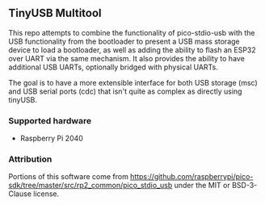 ## TinyUSB Multitool

This repo attempts to combine the functionality of pico-stdio-usb with the USB functionality from the bootloader to present a USB mass storage device to load a bootloader, as well as adding the ability to flash an ESP32 over UART via the same mechanism. It also provides the ability to have additional USB UARTs, optionally bridged with physical UARTs.

The goal is to have a more extensible interface for both USB storage (msc) and USB serial ports (cdc) that isn't quite as complex as directly using tinyUSB.

### Supported hardware
 * Raspberry Pi 2040

### Attribution
 Portions of this software come from https://github.com/raspberrypi/pico-sdk/tree/master/src/rp2_common/pico_stdio_usb under the MIT or BSD-3-Clause license.
